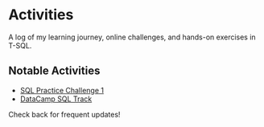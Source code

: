 # Activities

A log of my learning journey, online challenges, and hands-on exercises in T-SQL.

## Notable Activities

- [SQL Practice Challenge 1](challenge1.sql)
- [DataCamp SQL Track](notes_datacamp.md)

Check back for frequent updates!
